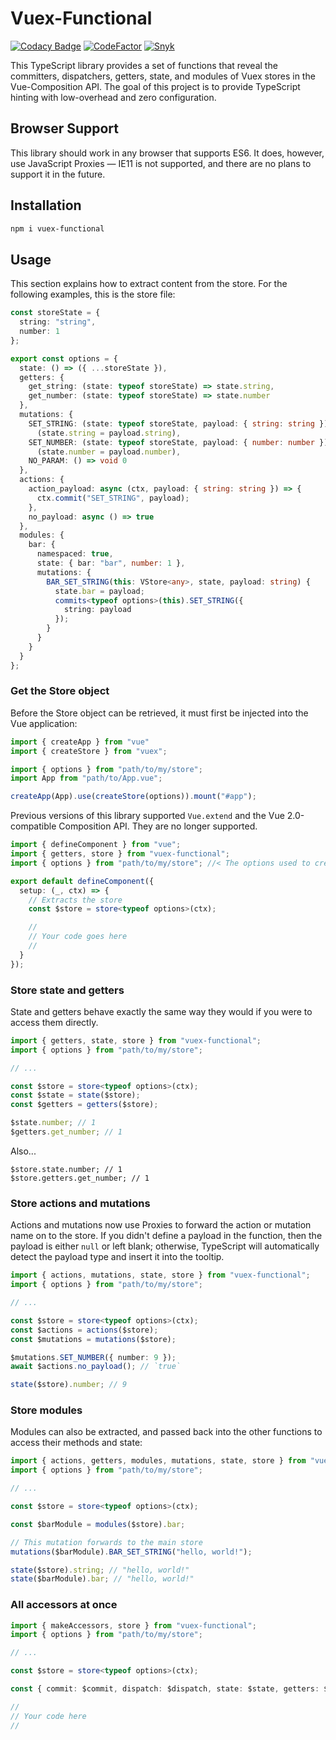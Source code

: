 # Vuex-Functional

[![Codacy Badge](https://api.codacy.com/project/badge/Grade/2ec0befb33e6426bb85f60038fe62ca3)](https://www.codacy.com/manual/stevethedev/vuex-functional?utm_source=github.com&amp;utm_medium=referral&amp;utm_content=stevethedev/vuex-functional&amp;utm_campaign=Badge_Grade)
[![CodeFactor](https://www.codefactor.io/repository/github/stevethedev/vuex-functional/badge)](https://www.codefactor.io/repository/github/stevethedev/vuex-functional)
[![Snyk](https://img.shields.io/snyk/vulnerabilities/github/stevethedev/vuex-functional)](https://img.shields.io/snyk/vulnerabilities/github/stevethedev/vuex-functional)

This TypeScript library provides a set of functions that reveal the committers,
dispatchers, getters, state, and modules of Vuex stores in the Vue-Composition
API. The goal of this project is to provide TypeScript hinting with low-overhead
and zero configuration.

## Browser Support

This library should work in any browser that supports ES6. It does, however, use
JavaScript Proxies — IE11 is not supported, and there are no plans to support it
in the future.

## Installation

```bash
npm i vuex-functional
```

## Usage

This section explains how to extract content from the store. For the following examples, this is the store file:

```typescript
const storeState = {
  string: "string",
  number: 1
};

export const options = {
  state: () => ({ ...storeState }),
  getters: {
    get_string: (state: typeof storeState) => state.string,
    get_number: (state: typeof storeState) => state.number
  },
  mutations: {
    SET_STRING: (state: typeof storeState, payload: { string: string }) =>
      (state.string = payload.string),
    SET_NUMBER: (state: typeof storeState, payload: { number: number }) =>
      (state.number = payload.number),
    NO_PARAM: () => void 0
  },
  actions: {
    action_payload: async (ctx, payload: { string: string }) => {
      ctx.commit("SET_STRING", payload);
    },
    no_payload: async () => true
  },
  modules: {
    bar: {
      namespaced: true,
      state: { bar: "bar", number: 1 },
      mutations: {
        BAR_SET_STRING(this: VStore<any>, state, payload: string) {
          state.bar = payload;
          commits<typeof options>(this).SET_STRING({
            string: payload
          });
        }
      }
    }
  }
};
```

### Get the Store object

Before the Store object can be retrieved, it must first be injected into the Vue application:

```typescript
import { createApp } from "vue"
import { createStore } from "vuex";

import { options } from "path/to/my/store";
import App from "path/to/App.vue";

createApp(App).use(createStore(options)).mount("#app");
```

Previous versions of this library supported `Vue.extend` and the Vue 2.0-compatible
Composition API. They are no longer supported.

```typescript
import { defineComponent } from "vue";
import { getters, store } from "vuex-functional";
import { options } from "path/to/my/store"; //< The options used to create the store

export default defineComponent({
  setup: (_, ctx) => {
    // Extracts the store
    const $store = store<typeof options>(ctx);

    //
    // Your code goes here
    //
  }
});
```

### Store state and getters

State and getters behave exactly the same way they would if you were to access
them directly.

```typescript
import { getters, state, store } from "vuex-functional";
import { options } from "path/to/my/store";

// ...

const $store = store<typeof options>(ctx);
const $state = state($store);
const $getters = getters($store);

$state.number; // 1
$getters.get_number; // 1
```

Also...

```
$store.state.number; // 1
$store.getters.get_number; // 1
```

### Store actions and mutations

Actions and mutations now use Proxies to forward the action or mutation name on
to the store. If you didn't define a payload in the function, then the payload
is either `null` or left blank; otherwise, TypeScript will automatically detect
the payload type and insert it into the tooltip.

```typescript
import { actions, mutations, state, store } from "vuex-functional";
import { options } from "path/to/my/store";

// ...

const $store = store<typeof options>(ctx);
const $actions = actions($store);
const $mutations = mutations($store);

$mutations.SET_NUMBER({ number: 9 });
await $actions.no_payload(); // `true`

state($store).number; // 9
```

### Store modules

Modules can also be extracted, and passed back into the other functions to
access their methods and state:

```typescript
import { actions, getters, modules, mutations, state, store } from "vuex-functional";
import { options } from "path/to/my/store";

// ...

const $store = store<typeof options>(ctx);

const $barModule = modules($store).bar;

// This mutation forwards to the main store
mutations($barModule).BAR_SET_STRING("hello, world!");

state($store).string; // "hello, world!"
state($barModule).bar; // "hello, world!"
```

### All accessors at once

```typescript
import { makeAccessors, store } from "vuex-functional";
import { options } from "path/to/my/store";

// ...

const $store = store<typeof options>(ctx);

const { commit: $commit, dispatch: $dispatch, state: $state, getters: $getters } = makeAccessors($store);

//
// Your code here
//
```
